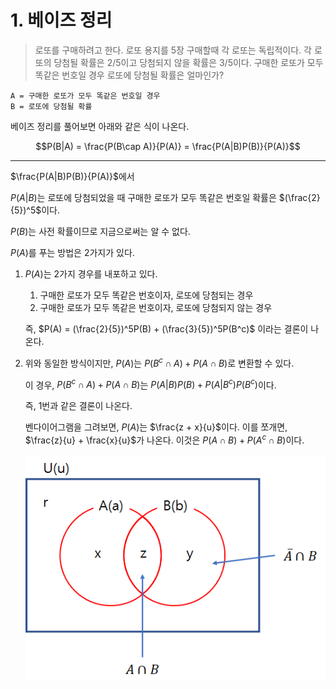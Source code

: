 # 1. 베이즈 정리

> 로또를 구매하려고 한다. 로또 용지를 5장 구매할때 각 로또는 독립적이다. 각 로또의 당첨될 확률은 2/5이고 당첨되지 않을 확률은 3/5이다. 구매한 로또가 모두 똑같은 번호일 경우 로또에 당첨될 확률은 얼마인가?

```
A = 구매한 로또가 모두 똑같은 번호일 경우
B = 로또에 당첨될 확률
```

베이즈 정리를 풀어보면 아래와 같은 식이 나온다.

$$P(B|A) = \frac{P(B\cap A)}{P(A)} = \frac{P(A|B)P(B)}{P(A)}$$

---

$\frac{P(A|B)P(B)}{P(A)}$에서

$P(A|B)$는 로또에 당첨되었을 때 구매한 로또가 모두 똑같은 번호일 확률은 $(\frac{2}{5})^5$이다.

$P(B)$는 사전 확률이므로 지금으로써는 알 수 없다.

$P(A)$를 푸는 방법은 2가지가 있다.

1. $P(A)$는 2가지 경우를 내포하고 있다.
	1. 구매한 로또가 모두 똑같은 번호이자, 로또에 당첨되는 경우
	2. 구매한 로또가 모두 똑같은 번호이자, 로또에 당첨되지 않는 경우

	즉, $P(A) = (\frac{2}{5})^5P(B) + (\frac{3}{5})^5P(B^c)$ 이라는 결론이 나온다.

2. 위와 동일한 방식이지만, $P(A)$는 $P(B^c\cap A) + P(A\cap B)$로 변환할 수 있다.

	이 경우, $P(B^c\cap A) + P(A\cap B)$는 $P(A|B)P(B) + P(A|B^c)P(B^c)$이다.
	
	즉, 1번과 같은 결론이 나온다.
	
	벤다이어그램을 그려보면, $P(A)$는 $\frac{z + x}{u}$이다. 이를 쪼개면, $\frac{z}{u} + \frac{x}{u}$가 나온다. 이것은 $P(A\cap B) + P(A^c\cap B)$이다.
	
	![](/bin/Math_image/Bayes1.png)